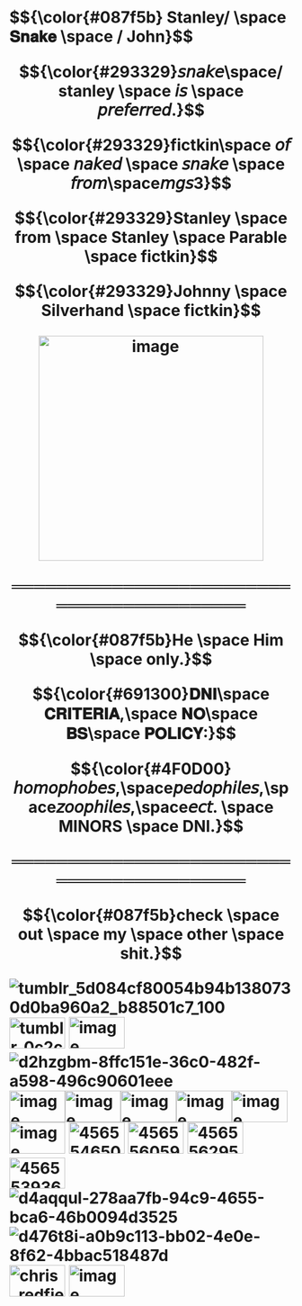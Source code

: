 <h1>$${\color{#087f5b} Stanley/ \space 𝐒𝐧𝐚𝐤𝐞 \space / John}$$ 
<p align="Center">$${\color{#293329}𝘴𝘯𝘢𝘬𝘦\space/ stanley \space 𝘪𝘴 \space 𝘱𝘳𝘦𝘧𝘦𝘳𝘳𝘦𝘥.}$$
 <p align="Center">$${\color{#293329}fictkin\space 𝘰𝘧 \space 𝘯𝘢𝘬𝘦𝘥 \space 𝘴𝘯𝘢𝘬𝘦 \space 𝘧𝘳𝘰𝘮\space𝘮𝘨𝘴3}$$ <p align="Center">$${\color{#293329}Stanley \space from \space Stanley \space Parable \space fictkin}$$
 <p align="Center">$${\color{#293329}Johnny \space Silverhand \space fictkin}$$

<p align="Center"><img width="400" height="400" alt="image" src="https://github.com/user-attachments/assets/da85ea48-7fd1-4062-8655-b94604fbfb76" />

<p align="Center">══════════════════════════════════════════
<p align="Center">$${\color{#087f5b}He \space Him \space only.}$$
<p align="Center">$${\color{#691300}𝐃𝐍𝐈\space 𝐂𝐑𝐈𝐓𝐄𝐑𝐈𝐀,\space 𝐍𝐎\space 𝐁𝐒\space 𝐏𝐎𝐋𝐈𝐂𝐘:}$$
 <p align="Center">$${\color{#4F0D00}𝘩𝘰𝘮𝘰𝘱𝘩𝘰𝘣𝘦𝘴,\space𝘱𝘦𝘥𝘰𝘱𝘩𝘪𝘭𝘦𝘴,\space𝘻𝘰𝘰𝘱𝘩𝘪𝘭𝘦𝘴,\space𝘦𝘤𝘵. \space MINORS \space DNI.}$$
<p align="Center">══════════════════════════════════════════
 <p align="Center">$${\color{#087f5b}check \space out \space my \space other \space shit.}$$


 
![tumblr_5d084cf80054b94b1380730d0ba960a2_b88501c7_100](https://github.com/user-attachments/assets/a35b0b1f-7d77-407c-9dc5-d55a89689044)
<img width="99" height="55" alt="tumblr_0c2c504e3726516ec87b5262ac4a2e35_ef07b611_100" src="https://github.com/user-attachments/assets/d6f03c88-a833-4f73-ae41-56e92fdd9eea" />
<img width="99" height="56" alt="image" src="https://github.com/user-attachments/assets/cdd81a5b-03a0-4b31-8b1f-4a294223faab" />
![d2hzgbm-8ffc151e-36c0-482f-a598-496c90601eee](https://github.com/user-attachments/assets/774bd34e-8d38-47a7-a980-d41efeb0b3c2)<img width="99" height="56" alt="image" src="https://github.com/user-attachments/assets/cfe76b81-3058-4688-9dc5-814fac680e62" /><img width="99" height="56" alt="image" src="https://github.com/user-attachments/assets/e952c360-bbc9-4830-849d-5e1a3e579636" /><img width="99" height="56" alt="image" src="https://github.com/user-attachments/assets/f225a9f7-67d2-4057-bb84-01f9a103963a" /><img width="99" height="56" alt="image" src="https://github.com/user-attachments/assets/e3b8971a-e4f6-4fea-9d43-fc5e2e925a2a" /><img width="99" height="56" alt="image" src="https://github.com/user-attachments/assets/12c11fe7-807d-43b6-ae52-3e52c0a7fc7e" />
<img width="99" height="56" alt="image" src="https://github.com/user-attachments/assets/89e04a6a-7b9d-4e42-b21b-c32274f30284" />
<img width="99" height="56" alt="456554650-75d529fa-094f-4653-ad01-24750225acdc" src="https://github.com/user-attachments/assets/e7110298-b326-4e2f-a996-0b10b6a1772b" />
<img width="99" height="56" alt="456556059-8bc012be-05c3-4be4-a751-c78906abfd23" src="https://github.com/user-attachments/assets/438c7d66-b8f2-4b6d-803c-76a8cfb2c045" />
<img width="99" height="56" alt="456556295-6aa85003-997e-4688-aba6-e3b9b1de79ac" src="https://github.com/user-attachments/assets/137aa949-7014-46c4-b2c7-2379485aca98" />
<img width="99" height="55" alt="456553936-86b4f441-69e5-49fe-a54f-21ef25ab266e" src="https://github.com/user-attachments/assets/ec4a8f14-4616-403a-8c71-e5933c602c35" />
![d4aqqul-278aa7fb-94c9-4655-bca6-46b0094d3525](https://github.com/user-attachments/assets/3254d937-10e6-4c65-989d-71c4125684f9)
![d476t8i-a0b9c113-bb02-4e0e-8f62-4bbac518487d](https://github.com/user-attachments/assets/b8807179-813e-4789-bb66-792da4f866fa)<img width="99" height="56" alt="chris_redfield_stamp_1_by_claire_revelations_d9r44wo-fullview" src="https://github.com/user-attachments/assets/822b216a-4f04-4a06-bba9-1b368964c17f" />
<img width="99" height="56" alt="image" src="https://github.com/user-attachments/assets/c135aacb-b867-40bb-abc3-42fadc79651a" />




